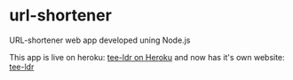 # url-shortener
URL-shortener web app developed uning Node.js

This app is live on heroku: [tee-ldr on Heroku](https://teeldr.herokuapp.com)
and now has it's own website: [tee-ldr](http://www.teeldr.com)
